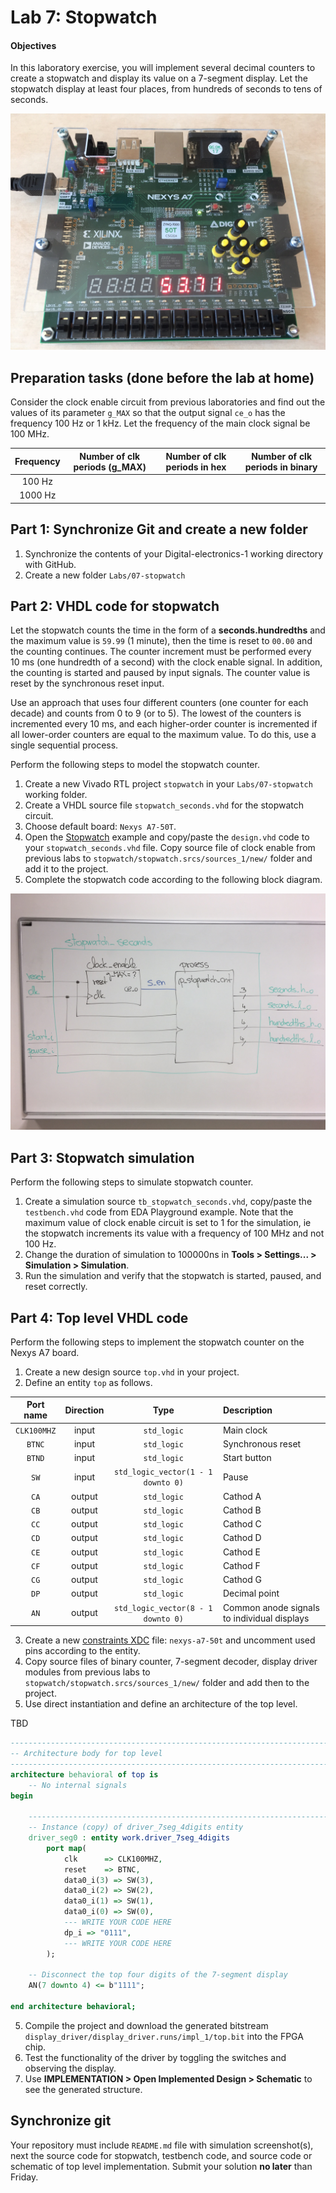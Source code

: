 # Lab 7: Stopwatch

#### Objectives

In this laboratory exercise, you will implement several decimal counters to create a stopwatch and display its value on a 7-segment display. Let the stopwatch display at least four places, from hundreds of seconds to tens of seconds.

![Nexys A7 board](Images/nexys_a7_stopwatch.jpg)


## Preparation tasks (done before the lab at home)

Consider the clock enable circuit from previous laboratories and find out the values of its parameter `g_MAX` so that the output signal `ce_o` has the frequency 100&nbsp;Hz or 1&nbsp;kHz. Let the frequency of the main clock signal be 100&nbsp;MHz.

   | **Frequency** | **Number of clk periods (g_MAX)** | **Number of clk periods in hex** | **Number of clk periods in binary** |
   | :-: | :-: | :-: | :-: |
   | 100&nbsp;Hz | | |
   | 1000&nbsp;Hz | | |


## Part 1: Synchronize Git and create a new folder

1. Synchronize the contents of your Digital-electronics-1 working directory with GitHub.
2. Create a new folder `Labs/07-stopwatch`


## Part 2: VHDL code for stopwatch

Let the stopwatch counts the time in the form of a **seconds.hundredths** and the maximum value is `59.99` (1 minute), then the time is reset to `00.00` and the counting continues. The counter increment must be performed every 10&nbsp;ms (one hundredth of a second) with the clock enable signal. In addition, the counting is started and paused by input signals. The counter value is reset by the synchronous reset input.

Use an approach that uses four different counters (one counter for each decade) and counts from 0 to 9 (or to 5). The lowest of the counters is incremented every 10&nbsp;ms, and each higher-order counter is incremented if all lower-order counters are equal to the maximum value. To do this, use a single sequential process.

Perform the following steps to model the stopwatch counter.

   1. Create a new Vivado RTL project `stopwatch` in your `Labs/07-stopwatch` working folder.
   2. Create a VHDL source file `stopwatch_seconds.vhd` for the stopwatch circuit.
   3. Choose default board: `Nexys A7-50T`.
   4. Open the [Stopwatch](https://www.edaplayground.com/x/2uKg) example and copy/paste the `design.vhd` code to your `stopwatch_seconds.vhd` file. Copy source file of clock enable from previous labs to `stopwatch/stopwatch.srcs/sources_1/new/` folder and add it to the project.
   5. Complete the stopwatch code according to the following block diagram.

![Block diagram of stopwatch](Images/schema_stopwatch.jpg)


## Part 3: Stopwatch simulation

Perform the following steps to simulate stopwatch counter.

   1. Create a simulation source `tb_stopwatch_seconds.vhd`, copy/paste the `testbench.vhd` code from EDA Playground example. Note that the maximum value of clock enable circuit is set to 1 for the simulation, ie the stopwatch increments its value with a frequency of 100&nbsp;MHz and not 100&nbsp;Hz.
   2. Change the duration of simulation to 100000ns in **Tools > Settings... > Simulation > Simulation**.
   3. Run the simulation and verify that the stopwatch is started, paused, and reset correctly.


## Part 4: Top level VHDL code

Perform the following steps to implement the stopwatch counter on the Nexys A7 board.

   1. Create a new design source `top.vhd` in your project.
   2. Define an entity `top` as follows.

   | **Port name** | **Direction** | **Type** | **Description** |
   | :-: | :-: | :-: | :-- |
   | `CLK100MHZ` | input | `std_logic` | Main clock |
   | `BTNC` | input | `std_logic` | Synchronous reset |
   | `BTND` | input | `std_logic` | Start button |
   | `SW`  | input   | `std_logic_vector(1 - 1 downto 0)` | Pause |
   | `CA` | output | `std_logic` | Cathod A |
   | `CB` | output | `std_logic` | Cathod B |
   | `CC` | output | `std_logic` | Cathod C |
   | `CD` | output | `std_logic` | Cathod D |
   | `CE` | output | `std_logic` | Cathod E |
   | `CF` | output | `std_logic` | Cathod F |
   | `CG` | output | `std_logic` | Cathod G |
   | `DP` | output | `std_logic` | Decimal point |
   | `AN` | output | `std_logic_vector(8 - 1 downto 0)` | Common anode signals to individual displays |

   3. Create a new [constraints XDC](https://github.com/Digilent/digilent-xdc) file: `nexys-a7-50t` and uncomment used pins according to the entity.
   4. Copy source files of binary counter, 7-segment decoder, display driver modules from previous labs to `stopwatch/stopwatch.srcs/sources_1/new/` folder and add then to the project.
   5. Use direct instantiation and define an architecture of the top level.

























TBD

```vhdl
------------------------------------------------------------------------
-- Architecture body for top level
------------------------------------------------------------------------
architecture behavioral of top is
    -- No internal signals
begin

    --------------------------------------------------------------------
    -- Instance (copy) of driver_7seg_4digits entity
    driver_seg0 : entity work.driver_7seg_4digits
        port map(
            clk      => CLK100MHZ,
            reset    => BTNC,
            data0_i(3) => SW(3),
            data0_i(2) => SW(2),
            data0_i(1) => SW(1),
            data0_i(0) => SW(0),
            --- WRITE YOUR CODE HERE
            dp_i => "0111",
            --- WRITE YOUR CODE HERE
        );

    -- Disconnect the top four digits of the 7-segment display
    AN(7 downto 4) <= b"1111";

end architecture behavioral;
```

   5. Compile the project and download the generated bitstream `display_driver/display_driver.runs/impl_1/top.bit` into the FPGA chip.
   6. Test the functionality of the driver by toggling the switches and observing the display.
   7. Use **IMPLEMENTATION > Open Implemented Design > Schematic** to see the generated structure.








## Synchronize git

Your repository must include `README.md` file with simulation screenshot(s), next the source code for stopwatch, testbench code, and source code or schematic of top level implementation. Submit your solution **no later** than Friday.
